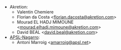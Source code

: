 - Akretion:
    - Valentin Chemiere
    - Florian da Costa \<<florian.dacosta@akretion.com>\>
    - Mourad EL HADJ MIMOUNE \<<mourad.elhadj.mimoune@akretion.com>\>
    - David BEAL \<<david.beal@akretion.com>\>
- [APSL-Nagarro](https://apsl.tech):
  - Antoni Marroig \<<amarroig@apsl.net>\>